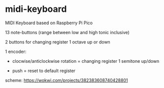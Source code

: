 # midi-keyboard
MIDI Keyboard based on Raspberry Pi Pico

13 note-buttons (range between low and high tonic inclusive)

2 buttons for changing register 1 octave up or down

1 encoder:

- clocwise/anticlockwise rotation = changing register 1 semitone up/down
  
- push = reset to default register

scheme:
https://wokwi.com/projects/382383608740428801
